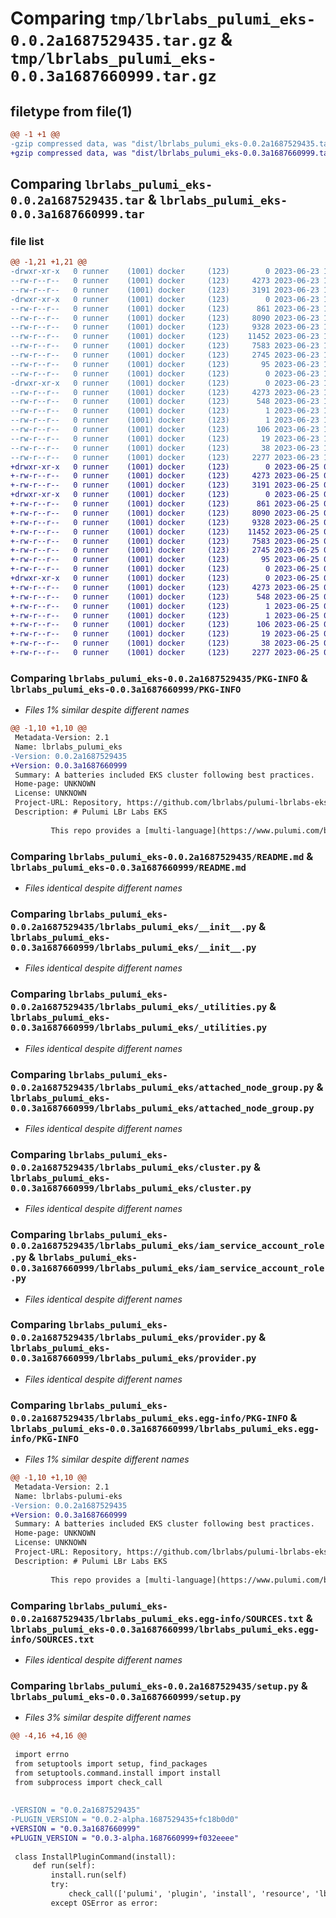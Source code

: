 # Comparing `tmp/lbrlabs_pulumi_eks-0.0.2a1687529435.tar.gz` & `tmp/lbrlabs_pulumi_eks-0.0.3a1687660999.tar.gz`

## filetype from file(1)

```diff
@@ -1 +1 @@
-gzip compressed data, was "dist/lbrlabs_pulumi_eks-0.0.2a1687529435.tar", last modified: Fri Jun 23 14:17:11 2023, max compression
+gzip compressed data, was "dist/lbrlabs_pulumi_eks-0.0.3a1687660999.tar", last modified: Sun Jun 25 02:49:27 2023, max compression
```

## Comparing `lbrlabs_pulumi_eks-0.0.2a1687529435.tar` & `lbrlabs_pulumi_eks-0.0.3a1687660999.tar`

### file list

```diff
@@ -1,21 +1,21 @@
-drwxr-xr-x   0 runner    (1001) docker     (123)        0 2023-06-23 14:17:11.000000 lbrlabs_pulumi_eks-0.0.2a1687529435/
--rw-r--r--   0 runner    (1001) docker     (123)     4273 2023-06-23 14:17:11.000000 lbrlabs_pulumi_eks-0.0.2a1687529435/PKG-INFO
--rw-r--r--   0 runner    (1001) docker     (123)     3191 2023-06-23 14:17:11.000000 lbrlabs_pulumi_eks-0.0.2a1687529435/README.md
-drwxr-xr-x   0 runner    (1001) docker     (123)        0 2023-06-23 14:17:11.000000 lbrlabs_pulumi_eks-0.0.2a1687529435/lbrlabs_pulumi_eks/
--rw-r--r--   0 runner    (1001) docker     (123)      861 2023-06-23 14:17:11.000000 lbrlabs_pulumi_eks-0.0.2a1687529435/lbrlabs_pulumi_eks/__init__.py
--rw-r--r--   0 runner    (1001) docker     (123)     8090 2023-06-23 14:17:11.000000 lbrlabs_pulumi_eks-0.0.2a1687529435/lbrlabs_pulumi_eks/_utilities.py
--rw-r--r--   0 runner    (1001) docker     (123)     9328 2023-06-23 14:17:11.000000 lbrlabs_pulumi_eks-0.0.2a1687529435/lbrlabs_pulumi_eks/attached_node_group.py
--rw-r--r--   0 runner    (1001) docker     (123)    11452 2023-06-23 14:17:11.000000 lbrlabs_pulumi_eks-0.0.2a1687529435/lbrlabs_pulumi_eks/cluster.py
--rw-r--r--   0 runner    (1001) docker     (123)     7583 2023-06-23 14:17:11.000000 lbrlabs_pulumi_eks-0.0.2a1687529435/lbrlabs_pulumi_eks/iam_service_account_role.py
--rw-r--r--   0 runner    (1001) docker     (123)     2745 2023-06-23 14:17:11.000000 lbrlabs_pulumi_eks-0.0.2a1687529435/lbrlabs_pulumi_eks/provider.py
--rw-r--r--   0 runner    (1001) docker     (123)       95 2023-06-23 14:17:11.000000 lbrlabs_pulumi_eks-0.0.2a1687529435/lbrlabs_pulumi_eks/pulumi-plugin.json
--rw-r--r--   0 runner    (1001) docker     (123)        0 2023-06-23 14:17:11.000000 lbrlabs_pulumi_eks-0.0.2a1687529435/lbrlabs_pulumi_eks/py.typed
-drwxr-xr-x   0 runner    (1001) docker     (123)        0 2023-06-23 14:17:11.000000 lbrlabs_pulumi_eks-0.0.2a1687529435/lbrlabs_pulumi_eks.egg-info/
--rw-r--r--   0 runner    (1001) docker     (123)     4273 2023-06-23 14:17:11.000000 lbrlabs_pulumi_eks-0.0.2a1687529435/lbrlabs_pulumi_eks.egg-info/PKG-INFO
--rw-r--r--   0 runner    (1001) docker     (123)      548 2023-06-23 14:17:11.000000 lbrlabs_pulumi_eks-0.0.2a1687529435/lbrlabs_pulumi_eks.egg-info/SOURCES.txt
--rw-r--r--   0 runner    (1001) docker     (123)        1 2023-06-23 14:17:11.000000 lbrlabs_pulumi_eks-0.0.2a1687529435/lbrlabs_pulumi_eks.egg-info/dependency_links.txt
--rw-r--r--   0 runner    (1001) docker     (123)        1 2023-06-23 14:17:11.000000 lbrlabs_pulumi_eks-0.0.2a1687529435/lbrlabs_pulumi_eks.egg-info/not-zip-safe
--rw-r--r--   0 runner    (1001) docker     (123)      106 2023-06-23 14:17:11.000000 lbrlabs_pulumi_eks-0.0.2a1687529435/lbrlabs_pulumi_eks.egg-info/requires.txt
--rw-r--r--   0 runner    (1001) docker     (123)       19 2023-06-23 14:17:11.000000 lbrlabs_pulumi_eks-0.0.2a1687529435/lbrlabs_pulumi_eks.egg-info/top_level.txt
--rw-r--r--   0 runner    (1001) docker     (123)       38 2023-06-23 14:17:11.000000 lbrlabs_pulumi_eks-0.0.2a1687529435/setup.cfg
--rw-r--r--   0 runner    (1001) docker     (123)     2277 2023-06-23 14:17:11.000000 lbrlabs_pulumi_eks-0.0.2a1687529435/setup.py
+drwxr-xr-x   0 runner    (1001) docker     (123)        0 2023-06-25 02:49:27.000000 lbrlabs_pulumi_eks-0.0.3a1687660999/
+-rw-r--r--   0 runner    (1001) docker     (123)     4273 2023-06-25 02:49:27.000000 lbrlabs_pulumi_eks-0.0.3a1687660999/PKG-INFO
+-rw-r--r--   0 runner    (1001) docker     (123)     3191 2023-06-25 02:49:27.000000 lbrlabs_pulumi_eks-0.0.3a1687660999/README.md
+drwxr-xr-x   0 runner    (1001) docker     (123)        0 2023-06-25 02:49:27.000000 lbrlabs_pulumi_eks-0.0.3a1687660999/lbrlabs_pulumi_eks/
+-rw-r--r--   0 runner    (1001) docker     (123)      861 2023-06-25 02:49:27.000000 lbrlabs_pulumi_eks-0.0.3a1687660999/lbrlabs_pulumi_eks/__init__.py
+-rw-r--r--   0 runner    (1001) docker     (123)     8090 2023-06-25 02:49:27.000000 lbrlabs_pulumi_eks-0.0.3a1687660999/lbrlabs_pulumi_eks/_utilities.py
+-rw-r--r--   0 runner    (1001) docker     (123)     9328 2023-06-25 02:49:27.000000 lbrlabs_pulumi_eks-0.0.3a1687660999/lbrlabs_pulumi_eks/attached_node_group.py
+-rw-r--r--   0 runner    (1001) docker     (123)    11452 2023-06-25 02:49:27.000000 lbrlabs_pulumi_eks-0.0.3a1687660999/lbrlabs_pulumi_eks/cluster.py
+-rw-r--r--   0 runner    (1001) docker     (123)     7583 2023-06-25 02:49:27.000000 lbrlabs_pulumi_eks-0.0.3a1687660999/lbrlabs_pulumi_eks/iam_service_account_role.py
+-rw-r--r--   0 runner    (1001) docker     (123)     2745 2023-06-25 02:49:27.000000 lbrlabs_pulumi_eks-0.0.3a1687660999/lbrlabs_pulumi_eks/provider.py
+-rw-r--r--   0 runner    (1001) docker     (123)       95 2023-06-25 02:49:27.000000 lbrlabs_pulumi_eks-0.0.3a1687660999/lbrlabs_pulumi_eks/pulumi-plugin.json
+-rw-r--r--   0 runner    (1001) docker     (123)        0 2023-06-25 02:49:27.000000 lbrlabs_pulumi_eks-0.0.3a1687660999/lbrlabs_pulumi_eks/py.typed
+drwxr-xr-x   0 runner    (1001) docker     (123)        0 2023-06-25 02:49:27.000000 lbrlabs_pulumi_eks-0.0.3a1687660999/lbrlabs_pulumi_eks.egg-info/
+-rw-r--r--   0 runner    (1001) docker     (123)     4273 2023-06-25 02:49:27.000000 lbrlabs_pulumi_eks-0.0.3a1687660999/lbrlabs_pulumi_eks.egg-info/PKG-INFO
+-rw-r--r--   0 runner    (1001) docker     (123)      548 2023-06-25 02:49:27.000000 lbrlabs_pulumi_eks-0.0.3a1687660999/lbrlabs_pulumi_eks.egg-info/SOURCES.txt
+-rw-r--r--   0 runner    (1001) docker     (123)        1 2023-06-25 02:49:27.000000 lbrlabs_pulumi_eks-0.0.3a1687660999/lbrlabs_pulumi_eks.egg-info/dependency_links.txt
+-rw-r--r--   0 runner    (1001) docker     (123)        1 2023-06-25 02:49:27.000000 lbrlabs_pulumi_eks-0.0.3a1687660999/lbrlabs_pulumi_eks.egg-info/not-zip-safe
+-rw-r--r--   0 runner    (1001) docker     (123)      106 2023-06-25 02:49:27.000000 lbrlabs_pulumi_eks-0.0.3a1687660999/lbrlabs_pulumi_eks.egg-info/requires.txt
+-rw-r--r--   0 runner    (1001) docker     (123)       19 2023-06-25 02:49:27.000000 lbrlabs_pulumi_eks-0.0.3a1687660999/lbrlabs_pulumi_eks.egg-info/top_level.txt
+-rw-r--r--   0 runner    (1001) docker     (123)       38 2023-06-25 02:49:27.000000 lbrlabs_pulumi_eks-0.0.3a1687660999/setup.cfg
+-rw-r--r--   0 runner    (1001) docker     (123)     2277 2023-06-25 02:49:27.000000 lbrlabs_pulumi_eks-0.0.3a1687660999/setup.py
```

### Comparing `lbrlabs_pulumi_eks-0.0.2a1687529435/PKG-INFO` & `lbrlabs_pulumi_eks-0.0.3a1687660999/PKG-INFO`

 * *Files 1% similar despite different names*

```diff
@@ -1,10 +1,10 @@
 Metadata-Version: 2.1
 Name: lbrlabs_pulumi_eks
-Version: 0.0.2a1687529435
+Version: 0.0.3a1687660999
 Summary: A batteries included EKS cluster following best practices.
 Home-page: UNKNOWN
 License: UNKNOWN
 Project-URL: Repository, https://github.com/lbrlabs/pulumi-lbrlabs-eks
 Description: # Pulumi LBr Labs EKS 
         
         This repo provides a [multi-language](https://www.pulumi.com/blog/pulumiup-pulumi-packages-multi-language-components/) component that creates a "batteries included" cluster ready for you to attach your EKS nodes to.
```

### Comparing `lbrlabs_pulumi_eks-0.0.2a1687529435/README.md` & `lbrlabs_pulumi_eks-0.0.3a1687660999/README.md`

 * *Files identical despite different names*

### Comparing `lbrlabs_pulumi_eks-0.0.2a1687529435/lbrlabs_pulumi_eks/__init__.py` & `lbrlabs_pulumi_eks-0.0.3a1687660999/lbrlabs_pulumi_eks/__init__.py`

 * *Files identical despite different names*

### Comparing `lbrlabs_pulumi_eks-0.0.2a1687529435/lbrlabs_pulumi_eks/_utilities.py` & `lbrlabs_pulumi_eks-0.0.3a1687660999/lbrlabs_pulumi_eks/_utilities.py`

 * *Files identical despite different names*

### Comparing `lbrlabs_pulumi_eks-0.0.2a1687529435/lbrlabs_pulumi_eks/attached_node_group.py` & `lbrlabs_pulumi_eks-0.0.3a1687660999/lbrlabs_pulumi_eks/attached_node_group.py`

 * *Files identical despite different names*

### Comparing `lbrlabs_pulumi_eks-0.0.2a1687529435/lbrlabs_pulumi_eks/cluster.py` & `lbrlabs_pulumi_eks-0.0.3a1687660999/lbrlabs_pulumi_eks/cluster.py`

 * *Files identical despite different names*

### Comparing `lbrlabs_pulumi_eks-0.0.2a1687529435/lbrlabs_pulumi_eks/iam_service_account_role.py` & `lbrlabs_pulumi_eks-0.0.3a1687660999/lbrlabs_pulumi_eks/iam_service_account_role.py`

 * *Files identical despite different names*

### Comparing `lbrlabs_pulumi_eks-0.0.2a1687529435/lbrlabs_pulumi_eks/provider.py` & `lbrlabs_pulumi_eks-0.0.3a1687660999/lbrlabs_pulumi_eks/provider.py`

 * *Files identical despite different names*

### Comparing `lbrlabs_pulumi_eks-0.0.2a1687529435/lbrlabs_pulumi_eks.egg-info/PKG-INFO` & `lbrlabs_pulumi_eks-0.0.3a1687660999/lbrlabs_pulumi_eks.egg-info/PKG-INFO`

 * *Files 1% similar despite different names*

```diff
@@ -1,10 +1,10 @@
 Metadata-Version: 2.1
 Name: lbrlabs-pulumi-eks
-Version: 0.0.2a1687529435
+Version: 0.0.3a1687660999
 Summary: A batteries included EKS cluster following best practices.
 Home-page: UNKNOWN
 License: UNKNOWN
 Project-URL: Repository, https://github.com/lbrlabs/pulumi-lbrlabs-eks
 Description: # Pulumi LBr Labs EKS 
         
         This repo provides a [multi-language](https://www.pulumi.com/blog/pulumiup-pulumi-packages-multi-language-components/) component that creates a "batteries included" cluster ready for you to attach your EKS nodes to.
```

### Comparing `lbrlabs_pulumi_eks-0.0.2a1687529435/lbrlabs_pulumi_eks.egg-info/SOURCES.txt` & `lbrlabs_pulumi_eks-0.0.3a1687660999/lbrlabs_pulumi_eks.egg-info/SOURCES.txt`

 * *Files identical despite different names*

### Comparing `lbrlabs_pulumi_eks-0.0.2a1687529435/setup.py` & `lbrlabs_pulumi_eks-0.0.3a1687660999/setup.py`

 * *Files 3% similar despite different names*

```diff
@@ -4,16 +4,16 @@
 
 import errno
 from setuptools import setup, find_packages
 from setuptools.command.install import install
 from subprocess import check_call
 
 
-VERSION = "0.0.2a1687529435"
-PLUGIN_VERSION = "0.0.2-alpha.1687529435+fc18b0d0"
+VERSION = "0.0.3a1687660999"
+PLUGIN_VERSION = "0.0.3-alpha.1687660999+f032eeee"
 
 class InstallPluginCommand(install):
     def run(self):
         install.run(self)
         try:
             check_call(['pulumi', 'plugin', 'install', 'resource', 'lbrlabs-eks', PLUGIN_VERSION, '--server', 'github://api.github.com/lbrlabs'])
         except OSError as error:
```

